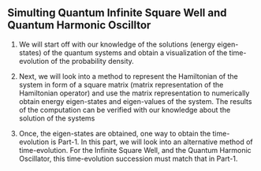 ## Simulting Quantum Infinite Square Well and Quantum Harmonic Oscilltor

1. We will start off with our knowledge of the solutions (energy eigen-states) of the quantum systems and obtain a visualization of the time-evolution of the probability density.

2. Next, we will look into a method to represent the Hamiltonian of the system in form of a square matrix (matrix representation of the Hamiltonian operator) and use the matrix representation to numerically obtain energy eigen-states and eigen-values of the system. The results of the computation can be verified with our knowledge about the solution of the systems

3. Once, the eigen-states are obtained, one way to obtain the time-evolution is Part-1. In this part, we will look into an alternative method of time-evolution. For the Infinite Square Well, and the Quantum Harmonic Oscillator, this time-evolution succession must match that in Part-1.